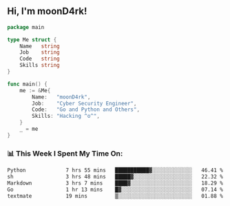 <h2> Hi, I'm moonD4rk!</h2>

```go
package main

type Me struct {
	Name   string
	Job    string
	Code   string
	Skills string
}

func main() {
	me := &Me{
		Name:   "moonD4rk",
		Job:    "Cyber Security Engineer",
		Code:   "Go and Python and Others",
		Skills: "Hacking ^o^",
	}
	_ = me
}
```

<h3>📊 This Week I Spent My Time On:</h3>
<!-- <img align='right' src="https://github-readme-stats.vercel.app/api?username=moond4rk&show_icons=true&theme=radical", width="300" height="150"> -->

<!--START_SECTION:waka-->

```txt
Python             7 hrs 55 mins   ███████████▓░░░░░░░░░░░░░   46.41 %
sh                 3 hrs 48 mins   █████▓░░░░░░░░░░░░░░░░░░░   22.32 %
Markdown           3 hrs 7 mins    ████▓░░░░░░░░░░░░░░░░░░░░   18.29 %
Go                 1 hr 13 mins    █▓░░░░░░░░░░░░░░░░░░░░░░░   07.14 %
textmate           19 mins         ▒░░░░░░░░░░░░░░░░░░░░░░░░   01.88 %
```

<!--END_SECTION:waka-->

